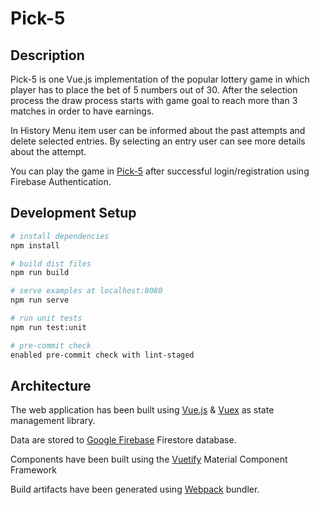 # Pick-5

## Description

Pick-5 is one Vue.js implementation of the popular lottery game in which player has to place the bet of 5 numbers out of 30.
After the selection process the draw process starts with game goal to reach more than 3 matches in order to have earnings.

In History Menu item user can be informed about the past attempts and delete selected entries.
By selecting an entry user can see more details about the attempt.

You can play the game in [Pick-5](alexandros.botzis.github.io/pick-5/) after successful login/registration using Firebase Authentication.

## Development Setup

```bash
# install dependencies
npm install

# build dist files
npm run build

# serve examples at localhost:8080
npm run serve

# run unit tests
npm run test:unit

# pre-commit check
enabled pre-commit check with lint-staged

```

## Architecture

The web application has been built using [Vue.js](https://github.com/vuejs/vue) & [Vuex](https://github.com/vuejs/vuex) as state management library.

Data are stored to [Google Firebase](https://firebase.google.com/) Firestore database.

Components have been built using the [Vuetify](https://github.com/vuetifyjs/vuetify) Material Component Framework

Build artifacts have been generated using [Webpack](https://github.com/webpack/webpack) bundler.
